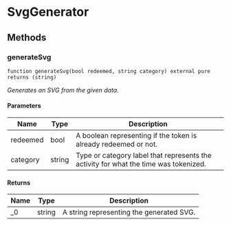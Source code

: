 # SvgGenerator









## Methods

### generateSvg

```solidity
function generateSvg(bool redeemed, string category) external pure returns (string)
```



*Generates an SVG from the given data.*

#### Parameters

| Name | Type | Description |
|---|---|---|
| redeemed | bool | A boolean representing if the token is already redeemed or not.
| category | string | Type or category label that represents the activity for what the time was tokenized.

#### Returns

| Name | Type | Description |
|---|---|---|
| _0 | string | A string representing the generated SVG.




